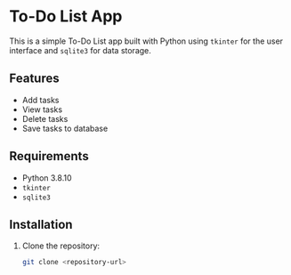 # To-Do List App

This is a simple To-Do List app built with Python using `tkinter` for the user interface and `sqlite3` for data storage.

## Features

- Add tasks
- View tasks
- Delete tasks
- Save tasks to database

## Requirements

- Python 3.8.10
- `tkinter`
- `sqlite3`

## Installation

1. Clone the repository:
   ```bash
   git clone <repository-url>
